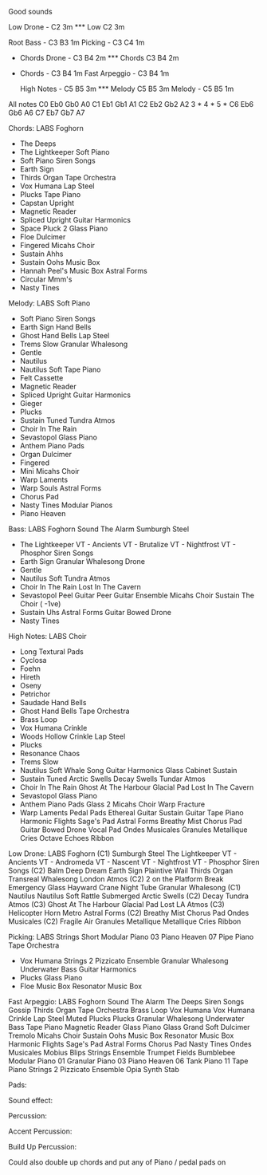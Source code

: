 Good sounds


  Low Drone       - C2          3m *** Low C2 3m

  Root Bass       - C3 B3       1m
  Picking         - C3 C4       1m
* Chords Drone    - C3 B4       2m *** Chords C3 B4 2m
* Chords          - C3 B4       1m
  Fast Arpeggio   - C3 B4       1m

  High Notes      - C5 B5       3m *** Melody C5 B5 3m
  Melody          - C5 B5       1m


All notes
C0 Eb0 Gb0 A0
C1 Eb1 Gb1 A1
C2 Eb2 Gb2 A2
3 *
4 *
5 *
C6 Eb6 Gb6 A6
C7 Eb7 Gb7 A7

Chords:
        LABS
    Foghorn
* The Deeps
* The Lightkeeper
    Soft Piano
* Soft Piano
    Siren Songs
* Earth Sign
* Thirds Organ
    Tape Orchestra
* Vox Humana
    Lap Steel
* Plucks
    Tape Piano
* Capstan Upright
* Magnetic Reader
* Spliced Upright
    Guitar Harmonics
* Space Pluck 2
    Glass Piano
* Floe
    Dulcimer
* Fingered
    Micahs Choir
* Sustain Ahhs
* Sustain Oohs
    Music Box
* Hannah Peel's Music Box
    Astral Forms
* Circular Mmm's
* Nasty Tines


Melody:
        LABS
    Soft Piano
* Soft Piano
    Siren Songs
* Earth Sign
    Hand Bells
* Ghost Hand Bells
    Lap Steel
* Trems Slow
    Granular Whalesong
* Gentle
* Nautilus
* Nautilus Soft
    Tape Piano
* Felt Cassette
* Magnetic Reader
* Spliced Upright
    Guitar Harmonics
* Gieger
* Plucks
* Sustain Tuned
    Tundra Atmos
* Choir In The Rain
* Sevastopol
    Glass Piano
* Anthem
    Piano Pads
* Organ
    Dulcimer
* Fingered
* Mini
    Micahs Choir
* Warp Laments
* Warp Souls
    Astral Forms
* Chorus Pad
* Nasty Tines
    Modular Pianos
* Piano Heaven


Bass:
        LABS
    Foghorn
Sound The Alarm
Sumburgh Steel
* The Lightkeeper
VT - Ancients
VT - Brutalize
VT - Nightfrost
VT - Phosphor
    Siren Songs
* Earth Sign
    Granular Whalesong
Drone
* Gentle
* Nautilus Soft
    Tundra Atmos
* Choir In The Rain
Lost In The Cavern
* Sevastopol
    Peel Guitar
Peer Guitar Ensemble
    Micahs Choir
Sustain The Choir ( -1ve)
* Sustain Uhs
    Astral Forms
Guitar Bowed Drone
* Nasty Tines




High Notes:
        LABS
    Choir
* Long
    Textural Pads
* Cyclosa
* Foehn
* Hireth
* Oseny
* Petrichor
* Saudade
    Hand Bells
* Ghost Hand Bells
    Tape Orchestra
* Brass Loop
* Vox Humana Crinkle
* Woods Hollow Crinkle
    Lap Steel
* Plucks
* Resonance Chaos
* Trems Slow
* Nautilus Soft
Whale Song
    Guitar Harmonics
Glass Cabinet
Sustain
* Sustain Tuned
    Arctic Swells
Decay
Swells
    Tundar Atmos
* Choir In The Rain
Ghost At The Harbour
Glacial Pad
Lost In The Cavern
* Sevastopol
    Glass Piano
* Anthem
    Piano Pads
Glass 2
    Micahs Choir
Warp Fracture
* Warp Laments
    Pedal Pads
Ethereal Guitar
Sustain Guitar
Tape Piano
    Harmonic Flights
Sage's Pad
    Astral Forms
Breathy Mist
Chorus Pad
Guitar Bowed Drone
Vocal Pad
    Ondes Musicales
Granules
Metallique Cries
Octave Echoes
Ribbon


Low Drone:
        LABS
    Foghorn (C1)
Sumburgh Steel
The Lightkeeper
VT - Ancients
VT - Andromeda
VT - Nascent
VT - Nightfrost
VT - Phosphor
    Siren Songs (C2)
Balm
Deep Dream
Earth Sign
Plaintive Wail
Thirds Organ
Transreal
Whalesong
    London Atmos (C2)
2 on the Platform
Break Emergency Glass
Hayward Crane
Night Tube
    Granular Whalesong (C1)
Nautilus
Nautilus Soft
Rattle
Submerged
    Arctic Swells (C2)
Decay
    Tundra Atmos (C3)
Ghost At The Harbour
Glacial Pad
Lost
    LA Atmos (C3)
Helicopter
Horn
Metro
    Astral Forms (C2)
Breathy Mist
Chorus Pad
    Ondes Musicales (C2)
Fragile Air
Granules
Metallique
Metallique Cries
Ribbon





Picking:
        LABS
    Strings
Short
    Modular Piano
03 Piano Heaven
07 Pipe Piano
    Tape Orchestra
* Vox Humana
    Strings 2
Pizzicato Ensemble
    Granular Whalesong
Underwater Bass
    Guitar Harmonics
* Plucks
    Glass Piano
* Floe
    Music Box
Resonator Music Box





Fast Arpeggio:
        LABS
    Foghorn
Sound The Alarm
The Deeps
    Siren Songs
Gossip
Thirds Organ
    Tape Orchestra
Brass Loop
Vox Humana
Vox Humana Crinkle
    Lap Steel
Muted Plucks
Plucks
    Granular Whalesong
Underwater Bass
    Tape Piano
Magnetic Reader
    Glass Piano
Glass Grand Soft
    Dulcimer
Tremolo
    Micahs Choir
Sustain Oohs
    Music Box
Resonator Music Box
    Harmonic Flights
Sage's Pad
    Astral Forms
Chorus Pad
Nasty Tines
    Ondes Musicales
Mobius Blips
    Strings
Ensemble
    Trumpet Fields
Bumblebee
    Modular Piano
01 Granular Piano
03 Piano Heaven
06 Tank Piano
11 Tape Piano
    Strings 2
Pizzicato Ensemble
    Opia
Synth Stab


Pads:


Sound effect:



Percussion:


Accent Percussion:


Build Up Percussion:



Could also double up chords and put any of Piano / pedal pads on